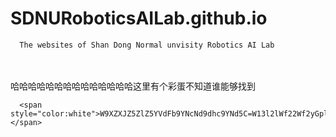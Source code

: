 # SDNURoboticsAILab.github.io
   
      The websites of Shan Dong Normal unvisity Robotics AI Lab
   <br></br>
      哈哈哈哈哈哈哈哈哈哈哈哈哈哈这里有个彩蛋不知道谁能够找到
   
      
   
      <span style="color:white">W9XZXJZ5ZlZ5YVdFb9YNcNd9dhc9YNd5C=W13l2lWf22Wf2yGplh2l3fGfGp1h2vW0g=</span>
   
